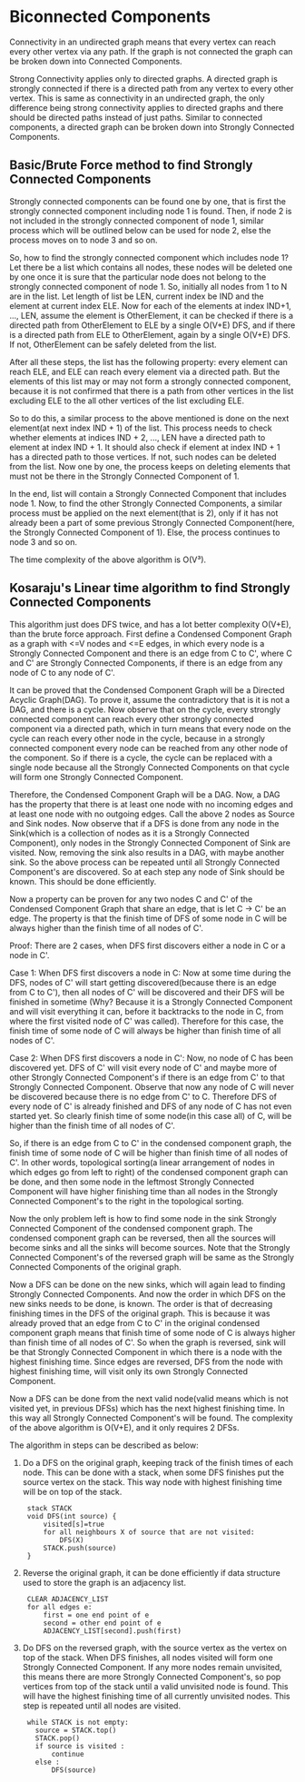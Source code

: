 # Biconnected Components

Connectivity in an undirected graph means that every vertex can reach every other vertex via any path. If the graph is not connected the graph can be broken down into Connected Components.

Strong Connectivity applies only to directed graphs. A directed graph is strongly connected if there is a directed path from any vertex to every other vertex. This is same as connectivity in an undirected graph, the only difference being strong connectivity applies to directed graphs and there should be directed paths instead of just paths. Similar to connected components, a directed graph can be broken down into Strongly Connected Components.

## Basic/Brute Force method to find Strongly Connected Components

Strongly connected components can be found one by one, that is first the strongly connected component including node 1 is found. Then, if node 2 is not included in the strongly connected component of node 1, similar process which will be outlined below can be used for node 2, else the process moves on to node
3 and so on.

So, how to find the strongly connected component which includes node 1? Let there be a list which contains all nodes, these nodes will be deleted one by one once it is sure that the particular node does not belong to the strongly connected component of node 1. So, initially all nodes from 1 to N are in the list. Let length of list be LEN, current index be IND and the element at current index ELE. Now for each of the elements at index IND+1, ..., LEN, assume the element is OtherElement, it can be checked if there is a directed path from OtherElement to ELE by a single O(V+E) DFS, and if there is a directed path from ELE to OtherElement, again by a single O(V+E) DFS. If not, OtherElement can be safely deleted from the list.

After all these steps, the list has the following property: every element can reach ELE, and ELE can reach every element via a directed path. But the elements of this list may or may not form a strongly connected component, because it is not confirmed that there is a path from other vertices in the list excluding ELE to the all other vertices of the list excluding ELE.

So to do this, a similar process to the above mentioned is done on the next element(at next index IND + 1) of the list. This process needs to check whether elements at indices IND + 2, ..., LEN have a directed path to element at index IND + 1. It should also check if element at index IND + 1 has a directed path to those vertices. If not, such nodes can be deleted from the list. Now one by one, the process keeps on deleting elements that must not be there in the Strongly Connected Component of 1.

In the end, list will contain a Strongly Connected Component that includes node 1. Now, to find the other Strongly Connected Components, a similar process must be applied on the next element(that is 2), only if it has not already been a part of some previous Strongly Connected Component(here, the Strongly Connected Component of 1). Else, the process continues to node 3 and so on.

The time complexity of the above algorithm is O(V³).

## Kosaraju's Linear time algorithm to find Strongly Connected Components

This algorithm just does DFS twice, and has a lot better complexity O(V+E), than the brute force approach. First define a Condensed Component Graph as a graph with <=V nodes and <=E edges, in which every node is a Strongly Connected Component and there is an edge from C to C', where C and C' are Strongly Connected Components, if there is an edge from any node of C to any node of C'.

It can be proved that the Condensed Component Graph will be a Directed Acyclic Graph(DAG). To prove it, assume the contradictory that is it is not a DAG, and there is a cycle. Now observe that on the cycle, every strongly connected component can reach every other strongly connected component via a directed path, which in turn means that every node on the cycle can reach every other node in the cycle, because in a strongly connected component every node can be reached from any other node of the component. So if there is a cycle, the cycle can be replaced with a single node because all the Strongly Connected Components on that cycle will form one Strongly Connected Component.

Therefore, the Condensed Component Graph will be a DAG. Now, a DAG has the property that there is at least one node with no incoming edges and at least one node with no outgoing edges. Call the above 2 nodes as Source and Sink nodes. Now observe that if a DFS is done from any node in the Sink(which is a collection of nodes as it is a Strongly Connected Component), only nodes in the Strongly Connected Component of Sink are visited. Now, removing the sink also results in a DAG, with maybe another sink. So the above process can be repeated until all Strongly Connected Component's are discovered. So at each step any node of Sink should be known. This should be done efficiently.

Now a property can be proven for any two nodes C and C' of the Condensed Component Graph that share an edge, that is let C -> C' be an edge. The property is that the finish time of DFS of some node in C will be always higher than the finish time of all nodes of C'.

Proof: There are 2 cases, when DFS first discovers either a node in C or a node in C'.

Case 1: When DFS first discovers a node in C: Now at some time during the DFS, nodes of C' will start getting discovered(because there is an edge from C to C'), then all nodes of C' will be discovered and their DFS will be finished in sometime (Why? Because it is a Strongly Connected Component and will visit everything it can, before it backtracks to the node in C, from where the first visited node of C' was called). Therefore for this case, the finish time of some node of C will always be higher than finish time of all nodes of C'.

Case 2: When DFS first discovers a node in C': Now, no node of C has been discovered yet. DFS of C' will visit every node of C' and maybe more of other Strongly Connected Component's if there is an edge from C' to that Strongly Connected Component. Observe that now any node of C will never be discovered because there is no edge from C' to C. Therefore DFS of every node of C' is already finished and DFS of any node of C has not even started yet. So clearly finish time of some node(in this case all) of C, will be higher than the finish time of all nodes of C'.

So, if there is an edge from C to C' in the condensed component graph, the finish time of some node of C will be higher than finish time of all nodes of C'. In other words, topological sorting(a linear arrangement of nodes in which edges go from left to right) of the condensed component graph can be done, and then some node in the leftmost Strongly Connected Component will have higher finishing time than all nodes in the Strongly Connected Component's to the right in the topological sorting.

Now the only problem left is how to find some node in the sink Strongly Connected Component of the condensed component graph. The condensed component graph can be reversed, then all the sources will become sinks and all the sinks will become sources. Note that the Strongly Connected Component's of the reversed graph will be same as the Strongly Connected Components of the original graph.

Now a DFS can be done on the new sinks, which will again lead to finding Strongly Connected Components. And now the order in which DFS on the new sinks needs to be done, is known. The order is that of decreasing finishing times in the DFS of the original graph. This is because it was already proved that an edge from C to C' in the original condensed component graph means that finish time of some node of C is always higher than finish time of all nodes of C'. So when the graph is reversed, sink will be that Strongly Connected Component in which there is a node with the highest finishing time. Since edges are reversed, DFS from the node with highest finishing time, will visit only its own Strongly Connected Component.

Now a DFS can be done from the next valid node(valid means which is not visited yet, in previous DFSs) which has the next highest finishing time. In this way all Strongly Connected Component's will be found. The complexity of the above algorithm is O(V+E), and it only requires 2 DFSs.

The algorithm in steps can be described as below:

1. Do a DFS on the original graph, keeping track of the finish times of each node. This can be done with a stack, when some DFS finishes put the source vertex on the stack. This way node with highest finishing time will be on top of the stack.

        stack STACK
        void DFS(int source) {
            visited[s]=true
            for all neighbours X of source that are not visited:
                DFS(X)
            STACK.push(source)
        }

2. Reverse the original graph, it can be done efficiently if data structure used to store the graph is an adjacency list.

        CLEAR ADJACENCY_LIST
        for all edges e:
            first = one end point of e
            second = other end point of e
            ADJACENCY_LIST[second].push(first)

3. Do DFS on the reversed graph, with the source vertex as the vertex on top of the stack. When DFS finishes, all nodes visited will form one Strongly Connected Component. If any more nodes remain unvisited, this means there are more Strongly Connected Component's, so pop vertices from top of the stack until a valid unvisited node is found. This will have the highest finishing time of all currently unvisited nodes. This step is repeated until all nodes are visited.

        while STACK is not empty:
          source = STACK.top()
          STACK.pop()
          if source is visited :
              continue
          else :
              DFS(source)
